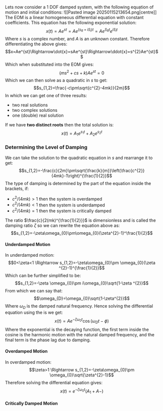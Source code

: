 Lets now consider a 1 DOF damped system, with the following equation of motion and initial conditions:
![[Pasted image 20250115213654.png|centre]]
The EOM is a linear homogeneous differential equation with constant coefficients. This equation has the following exponential solution:
$$x(t)=Ae^{st}=Ae^{(s_{R}+iS_{I})t}=Ae^{S_{R}t} e^{iS_{I}t}$$
Where $s$ is a complex number, and $A$ is an unknown constant.
Therefore differentiating the above gives:
$$x=Ae^{st}\Rightarrow\dot{x}=sAe^{st}\Rightarrow\ddot{x}=s^{2}Ae^{st}$$
Which when substituted into the EOM gives:
$$(ms^{2}+cs+k)Ae^{st}=0$$
Which we can then solve as a quadratic in $s$ to get:
$$s_{1,2}=\frac{-c\pm\sqrt{c^{2}-4mk}}{2m}$$
In which we can get one of three results:
- two real solutions
- two complex solutions
- one (double) real solution

If we have **two distinct roots** then the total solution is:
$$x(t)=A_{1}e^{s_{1}t}+A_{2}e^{s_{2}t}$$
### Determining the Level of Damping
We can take the solution to the quadratic equation in $s$ and rearrange it to get:
$$s_{1,2}=-\frac{c}{2m}\pm\sqrt{\frac{k}{m}}\left(\frac{c^{2}}{4mk}-1\right)^{\frac{1}{2}}$$
The type of damping is determined by the part of the equation inside the brackets, if:
- $c^{2}/(4mk)>1$ then the system is overdamped
- $c^{2}/(4mk)<1$ then the system is underdamped
- $c^{2}/(4mk)=1$ then the system is critically damped

The ratio $\frac{c}{2(mk)^{\frac{1}{2}}}$ is dimensionless and is called the damping ratio $\zeta$ so we can rewrite the equation above as:
$$s_{1,2}=-\zeta\omega_{0}\pm\omega_{0}(\zeta^{2}-1)^\frac{1}{2}$$
#### Underdamped Motion
In underdamped motion:
$$0<\zeta<1 \Rightarrow s_{1,2}=-\zeta\omega_{0}\pm \omega_{0}(\zeta ^{2}-1)^{\frac{1}{2}}$$
Which can be further simplified to be:
$$s_{1,2}=-\zeta \omega_{0}\pm i\omega_{0}\sqrt{1-\zeta ^{2}}$$
From which we can say that:
$$\omega_{D}=\omega_{0}\sqrt{1-\zeta^{2}}$$
Where $\omega_D$ is the damped natural frequency.
Hence solving the differential equation using the is we get:
$$x(t)=Ae^{-\zeta\omega_{0}t}\cos(\omega_{D}t-\phi)$$
Where the exponential is the decaying function, the first term inside the cosine is the harmonic motion with the natural damped frequency, and the final term is the phase lag due to damping.
#### Overdamped Motion
In overdamped motion:
$$\zeta>1 \Rightarrow s_{1,2}=-\zeta\omega_{0}\pm \omega_{0}\sqrt{\zeta^{2}-1}$$
Therefore solving the differential equation gives:
$$x(t)=e^{-\zeta\omega_{0}t}(A_{1}+A-)$$
#### Critically Damped Motion
